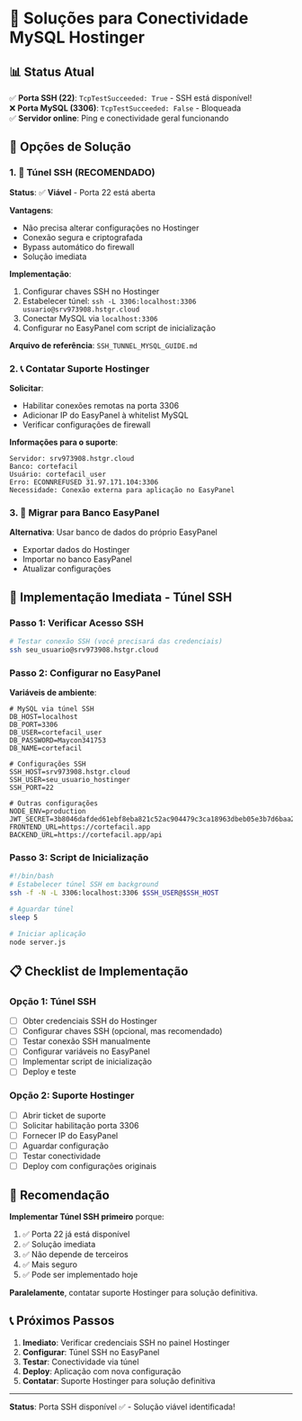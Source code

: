 # 🎯 Soluções para Conectividade MySQL Hostinger

## 📊 Status Atual

✅ **Porta SSH (22)**: `TcpTestSucceeded: True` - SSH está disponível!  
❌ **Porta MySQL (3306)**: `TcpTestSucceeded: False` - Bloqueada  
✅ **Servidor online**: Ping e conectividade geral funcionando  

## 🔧 Opções de Solução

### 1. 🔐 **Túnel SSH (RECOMENDADO)**

**Status**: ✅ **Viável** - Porta 22 está aberta

**Vantagens**:
- Não precisa alterar configurações no Hostinger
- Conexão segura e criptografada
- Bypass automático do firewall
- Solução imediata

**Implementação**:
1. Configurar chaves SSH no Hostinger
2. Estabelecer túnel: `ssh -L 3306:localhost:3306 usuario@srv973908.hstgr.cloud`
3. Conectar MySQL via `localhost:3306`
4. Configurar no EasyPanel com script de inicialização

**Arquivo de referência**: `SSH_TUNNEL_MYSQL_GUIDE.md`

### 2. 📞 **Contatar Suporte Hostinger**

**Solicitar**:
- Habilitar conexões remotas na porta 3306
- Adicionar IP do EasyPanel à whitelist MySQL
- Verificar configurações de firewall

**Informações para o suporte**:
```
Servidor: srv973908.hstgr.cloud
Banco: cortefacil
Usuário: cortefacil_user
Erro: ECONNREFUSED 31.97.171.104:3306
Necessidade: Conexão externa para aplicação no EasyPanel
```

### 3. 🔄 **Migrar para Banco EasyPanel**

**Alternativa**: Usar banco de dados do próprio EasyPanel
- Exportar dados do Hostinger
- Importar no banco EasyPanel
- Atualizar configurações

## 🚀 Implementação Imediata - Túnel SSH

### Passo 1: Verificar Acesso SSH

```bash
# Testar conexão SSH (você precisará das credenciais)
ssh seu_usuario@srv973908.hstgr.cloud
```

### Passo 2: Configurar no EasyPanel

**Variáveis de ambiente**:
```env
# MySQL via túnel SSH
DB_HOST=localhost
DB_PORT=3306
DB_USER=cortefacil_user
DB_PASSWORD=Maycon341753
DB_NAME=cortefacil

# Configurações SSH
SSH_HOST=srv973908.hstgr.cloud
SSH_USER=seu_usuario_hostinger
SSH_PORT=22

# Outras configurações
NODE_ENV=production
JWT_SECRET=3b8046dafded61ebf8eba821c52ac904479c3ca18963dbeb05e3b7d6baa258ba5cb0d7391d1dc68d4dd095e17a49ba28eb1bcaf0e3f6a46f6f2be941ef53
FRONTEND_URL=https://cortefacil.app
BACKEND_URL=https://cortefacil.app/api
```

### Passo 3: Script de Inicialização

```bash
#!/bin/bash
# Estabelecer túnel SSH em background
ssh -f -N -L 3306:localhost:3306 $SSH_USER@$SSH_HOST

# Aguardar túnel
sleep 5

# Iniciar aplicação
node server.js
```

## 📋 Checklist de Implementação

### Opção 1: Túnel SSH
- [ ] Obter credenciais SSH do Hostinger
- [ ] Configurar chaves SSH (opcional, mas recomendado)
- [ ] Testar conexão SSH manualmente
- [ ] Configurar variáveis no EasyPanel
- [ ] Implementar script de inicialização
- [ ] Deploy e teste

### Opção 2: Suporte Hostinger
- [ ] Abrir ticket de suporte
- [ ] Solicitar habilitação porta 3306
- [ ] Fornecer IP do EasyPanel
- [ ] Aguardar configuração
- [ ] Testar conectividade
- [ ] Deploy com configurações originais

## 🎯 Recomendação

**Implementar Túnel SSH primeiro** porque:
1. ✅ Porta 22 já está disponível
2. ✅ Solução imediata
3. ✅ Não depende de terceiros
4. ✅ Mais seguro
5. ✅ Pode ser implementado hoje

**Paralelamente**, contatar suporte Hostinger para solução definitiva.

## 📞 Próximos Passos

1. **Imediato**: Verificar credenciais SSH no painel Hostinger
2. **Configurar**: Túnel SSH no EasyPanel
3. **Testar**: Conectividade via túnel
4. **Deploy**: Aplicação com nova configuração
5. **Contatar**: Suporte Hostinger para solução definitiva

---

**Status**: Porta SSH disponível ✅ - Solução viável identificada!